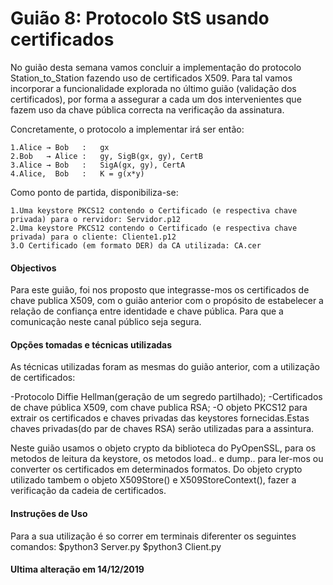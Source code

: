 # Guião 8: Protocolo StS usando certificados

No guião desta semana vamos concluir a implementação do protocolo Station_to_Station fazendo uso de certificados X509. Para tal vamos incorporar a funcionalidade explorada no último guião (validação dos certificados), por forma a assegurar a cada um dos intervenientes que fazem uso da chave pública correcta na verificação da assinatura.

Concretamente, o protocolo a implementar irá ser então:

    1.Alice → Bob   :   gx
    2.Bob   → Alice :   gy, SigB(gx, gy), CertB
    3.Alice → Bob   :   SigA(gx, gy), CertA
    4.Alice,  Bob   :   K = g(x*y)

Como ponto de partida, disponibiliza-se:

    1.Uma keystore PKCS12 contendo o Certificado (e respectiva chave privada) para o rervidor: Servidor.p12
    2.Uma keystore PKCS12 contendo o Certificado (e respectiva chave privada) para o cliente: Cliente1.p12
    3.O Certificado (em formato DER) da CA utilizada: CA.cer


#### Objectivos 

Para este guião, foi nos proposto que integrasse-mos os certificados de chave publica X509, com o guião anterior com o propósito de estabelecer a relação de confiança entre identidade e chave pública. Para que a comunicação neste canal público seja segura.


#### Opções tomadas e técnicas utilizadas

As técnicas utilizadas foram as mesmas do guião anterior, com a utilização de certificados:

-Protocolo Diffie Hellman(geração de um segredo partilhado); 
-Certificados de chave pública X509, com chave publica RSA;
-O objeto PKCS12 para extrair os certificados e chaves privadas das keystores fornecidas.Estas chaves privadas(do par de chaves RSA) serão utilizadas para a assintura.

Neste guião usamos o objeto crypto da biblioteca do PyOpenSSL, para os metodos de leitura da keystore, os metodos load.. e dump.. para ler-mos ou converter os certificados em determinados formatos.
Do objeto crypto utilizado tambem o objeto X509Store() e X509StoreContext(), fazer a verificação da cadeia de certificados.


#### Instruções de Uso

Para a sua utilização é so correr em terminais diferenter os seguintes comandos:
$python3 Server.py
$python3 Client.py


#### Ultima alteração em 14/12/2019